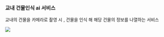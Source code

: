 ### 교내 건물인식 ai 서비스

교내의 건물을 카메라로 촬영 시 , 건물을 인식 해 해당 건물의 정보를 나열하는 서비스

<img src="![GIFMaker_me (4)](https://github.com/eujin99/LooKU_detect_final/assets/155924495/324af1cc-a4b4-4796-b700-d0c320d5be6c)">
